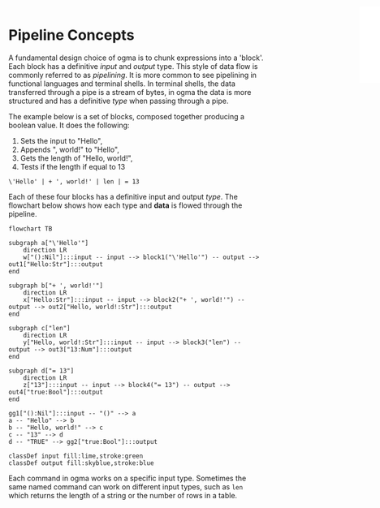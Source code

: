 <iframe src="./.ibox.html?raw=true" style="border:none; position:fixed; width:40px; right:0; z-index=999;"></iframe>

# Pipeline Concepts

A fundamental design choice of ogma is to chunk expressions into a 'block'. Each block has a
definitive _input_ and _output_ type. This style of data flow is commonly referred to as
_pipelining_. It is more common to see pipelining in functional languages and terminal shells.
In terminal shells, the data transferred through a pipe is a stream of bytes, in ogma the data is
more structured and has a definitive _type_ when passing through a pipe.

The example below is a set of blocks, composed together producing a boolean value.
It does the following:
1. Sets the input to "Hello",
2. Appends ", world!" to "Hello",
3. Gets the length of "Hello, world!",
4. Tests if the length if equal to 13

```plaintext
\'Hello' | + ', world!' | len | = 13
```

Each of these four blocks has a definitive input and output _type_. The flowchart below shows how
each type and **data** is flowed through the pipeline.

```mermaid
flowchart TB

subgraph a["\'Hello'"]
    direction LR
    w["():Nil"]:::input -- input --> block1("\'Hello'") -- output --> out1["Hello:Str"]:::output
end

subgraph b["+ ', world!'"]
    direction LR
    x["Hello:Str"]:::input -- input --> block2("+ ', world!'") -- output --> out2["Hello, world!:Str"]:::output
end

subgraph c["len"]
    direction LR
    y["Hello, world!:Str"]:::input -- input --> block3("len") -- output --> out3["13:Num"]:::output
end

subgraph d["= 13"]
    direction LR
    z["13"]:::input -- input --> block4("= 13") -- output --> out4["true:Bool"]:::output
end

gg1["():Nil"]:::input -- "()" --> a 
a -- "Hello" --> b
b -- "Hello, world!" --> c
c -- "13" --> d
d -- "TRUE" --> gg2["true:Bool"]:::output

classDef input fill:lime,stroke:green
classDef output fill:skyblue,stroke:blue
```

Each command in ogma works on a specific input type. Sometimes the same named command can work on
different input types, such as `len` which returns the length of a string or the number of rows in
a table.
